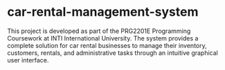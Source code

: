 # car-rental-management-system
This project is developed as part of the PRG2201E Programming Coursework at INTI International University. The system provides a complete solution for car rental businesses to manage their inventory, customers, rentals, and administrative tasks through an intuitive graphical user interface.
